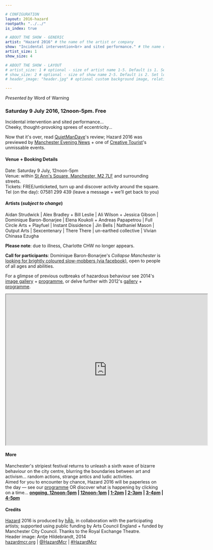 ```yaml
---

# CONFIGURATION
layout: 2016-hazard
rootpath: "../../"
is_index: true

# ABOUT THE SHOW - GENERIC
artist: "Hazard 2016" # the name of the artist or company
show: "Incidental intervention<br> and sited performance." # the name of the show
artist_size: 1
show_size: 4

# ABOUT THE SHOW - LAYOUT
# artist_size: 1 # optional - size of artist name 1-5. Default is 1. Set longer names to lower values
# show_size: 2 # optional - size of show name 2-5. Default is 2. Set longer names to lower values
# header_image: "header.jpg" # optional custom background image, relative to current page

---
```

*Presented by* Word of Warning        
        
### Saturday 9 July 2016, 12noon-5pm. Free     
Incidental intervention and sited performance…<br>Cheeky, thought-provoking sprees of eccentricity…        
         
Now that it's over, read <a href="http://quietmandave.co.uk/2016/07/hazard" target="_blank">QuietManDave</a>'s review; Hazard 2016 was previewed by <a href="http://www.manchestereveningnews.co.uk/whats-on/arts-culture-news/human-mini-golf-manchester-hazard-11576027" target="_blank">Manchester Evening News</a> + one of <a href="http://www.creativetourist.com/articles/festivals-and-events/manchester/event-radar-10-unmissable-things-to-do-in-manchester-this-july" target="_blank">Creative Tourist</a>'s unmissable events.          
         
#### Venue + Booking Details        
Date: Saturday 9 July, 12noon-5pm                
Venue: within <a href="http://www.google.com/maps/d/embed?mid=zUP9hOfLluWs.kfWwdpVK74IU" target="_blank">St Ann's Square, Manchester, M2 7LF</a> and surrounding streets.       
Tickets: FREE/unticketed, turn up and discover activity around the square.            
Tel (on the day): 07581 299 439 (leave a message + we’ll get back to you)           
                
#### Artists (*subject to change*)         
Aidan Strudwick | Alex Bradley + Bill Leslie | Ali Wilson + Jessica Gibson | Dominique Baron-Bonarjee | Elena Koukoli + Andreas Papapetrou | Full Circle Arts + Playfuel | Instant Dissidence | Jin Bells | Nathaniel Mason | Output Arts | Sexcentenary | There There | un-earthed collective | Vivian Chinasa Ezugha               
          
**Please note**: due to illness, Charlotte CHW no longer appears.
         
**Call for participants**: Dominique Baron-Bonarjee's *Collapse Manchester* is <a href="http://facebook.com/events/598733406960259" target="_blank">looking for brightly coloured slow-mobbers (via facebook)</a>, open to people of all ages and abilities.              
         
For a glimpse of previous outbreaks of hazardous behaviour see 2014's [image gallery](/galleries/2014-hazard) + [programme](/archive/2014-hazard), or delve further with 2012's [gallery](/galleries/2012-hazard) + [programme](/archive/2012-hazard).         
<iframe src="http://www.google.com/maps/d/embed?mid=zUP9hOfLluWs.kfWwdpVK74IU" width="640" height="480"></iframe>        

#### More             
Manchester's stripiest festival returns to unleash a sixth wave of bizarre behaviour on the city centre, blurring the boundaries between art and activism… random actions, strange antics and ludic activities.               
Aimed for you to encounter by chance, Hazard 2016 will be paperless on the day — see our [programme](/archive/2016-hazard/programme) OR discover what is happening by clicking on a time… **[ongoing, 12noon-5pm](/archive/2016-hazard/ongoing) | [12noon-1pm](/archive/2016-hazard/12-1) | [1-2pm](/archive/2016-hazard/1-2) | [2-3pm](/archive/2016-hazard/2-3) | [3-4pm](/archive/2016-hazard/3-4) | [4-5pm](/archive/2016-hazard/4-5)**         
          
#### Credits        
[Hazard](/hab/hazard) 2016 is produced by [hÅb](/hab), in collaboration with the participating artists; supported using public funding by Arts Council England + funded by Manchester City Council. Thanks to the Royal Exchange Theatre.           
Header image: Antje Hildebrandt, 2014         
<a href="http://hazardmcr.org" target="_blank">hazardmcr.org</a> | <a href="http://twitter.com/HazardMcr" target="_blank">@HazardMcr</a> | <a href="http://twitter.com/hashtag/HazardMcr" target="_blank">#HazardMcr</a>
